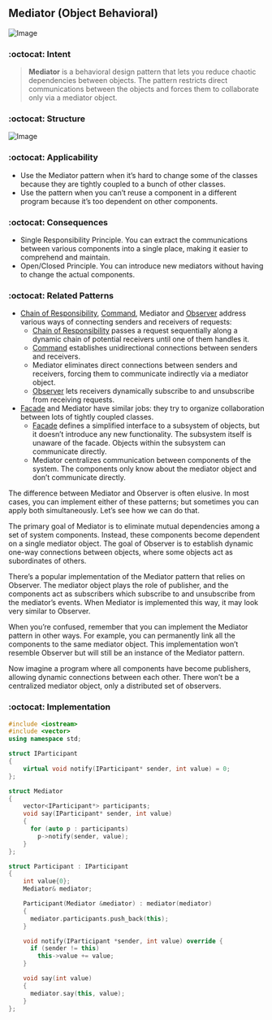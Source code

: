 ## Mediator (Object Behavioral)

![Image](https://refactoring.guru/images/patterns/content/mediator/mediator.png?id=0264bd857a231b6ea2d0c537c092e698)

### :octocat: Intent

>**Mediator** is a behavioral design pattern that lets you reduce chaotic dependencies between objects. The pattern restricts direct communications between the objects and forces them to collaborate only via a mediator object.

### :octocat: Structure

![Image](https://refactoring.guru/images/patterns/diagrams/mediator/structure.png?id=1f2accc7820ecfe9665b6d30cbc0bc61)

### :octocat: Applicability 
- Use the Mediator pattern when it’s hard to change some of the classes because they are tightly coupled to a bunch of other classes.
- Use the pattern when you can’t reuse a component in a different program because it’s too dependent on other components.

### :octocat: Consequences
- Single Responsibility Principle. You can extract the communications between various components into a single place, making it easier to comprehend and maintain.
- Open/Closed Principle. You can introduce new mediators without having to change the actual components.

### :octocat: Related Patterns
- [Chain of Responsibility](https://github.com/armleung/udemy-design-pattern/tree/master/Chain%20of%20Responsibility), [Command](https://github.com/armleung/udemy-design-pattern/tree/master/Command), Mediator and [Observer](https://github.com/armleung/udemy-design-pattern/tree/master/Observer) address various ways of connecting senders and receivers of requests:
  - [Chain of Responsibility](https://github.com/armleung/udemy-design-pattern/tree/master/Chain%20of%20Responsibility) passes a request sequentially along a dynamic chain of potential receivers until one of them handles it.
  - [Command](https://github.com/armleung/udemy-design-pattern/tree/master/Command) establishes unidirectional connections between senders and receivers.
  - Mediator eliminates direct connections between senders and receivers, forcing them to communicate indirectly via a mediator object.
  - [Observer](https://github.com/armleung/udemy-design-pattern/tree/master/Observer) lets receivers dynamically subscribe to and unsubscribe from receiving requests.
- [Facade](https://github.com/armleung/udemy-design-pattern/tree/master/Facade) and Mediator have similar jobs: they try to organize collaboration between lots of tightly coupled classes.
  - [Facade](https://github.com/armleung/udemy-design-pattern/tree/master/Facade) defines a simplified interface to a subsystem of objects, but it doesn’t introduce any new functionality. The subsystem itself is unaware of the facade. Objects within the subsystem can communicate directly.
  - Mediator centralizes communication between components of the system. The components only know about the mediator object and don’t communicate directly.

The difference between Mediator and Observer is often elusive. In most cases, you can implement either of these patterns; but sometimes you can apply both simultaneously. Let’s see how we can do that.

The primary goal of Mediator is to eliminate mutual dependencies among a set of system components. Instead, these components become dependent on a single mediator object. The goal of Observer is to establish dynamic one-way connections between objects, where some objects act as subordinates of others.

There’s a popular implementation of the Mediator pattern that relies on Observer. The mediator object plays the role of publisher, and the components act as subscribers which subscribe to and unsubscribe from the mediator’s events. When Mediator is implemented this way, it may look very similar to Observer.

When you’re confused, remember that you can implement the Mediator pattern in other ways. For example, you can permanently link all the components to the same mediator object. This implementation won’t resemble Observer but will still be an instance of the Mediator pattern.

Now imagine a program where all components have become publishers, allowing dynamic connections between each other. There won’t be a centralized mediator object, only a distributed set of observers.

### :octocat: Implementation
```cpp
#include <iostream>
#include <vector>
using namespace std;

struct IParticipant
{
    virtual void notify(IParticipant* sender, int value) = 0;
};

struct Mediator
{
    vector<IParticipant*> participants;
    void say(IParticipant* sender, int value)
    {
      for (auto p : participants)
        p->notify(sender, value);
    }
};

struct Participant : IParticipant
{
    int value{0};
    Mediator& mediator;

    Participant(Mediator &mediator) : mediator(mediator)
    {
      mediator.participants.push_back(this);
    }

    void notify(IParticipant *sender, int value) override {
      if (sender != this)
        this->value += value;
    }

    void say(int value)
    {
      mediator.say(this, value);
    }
};
```